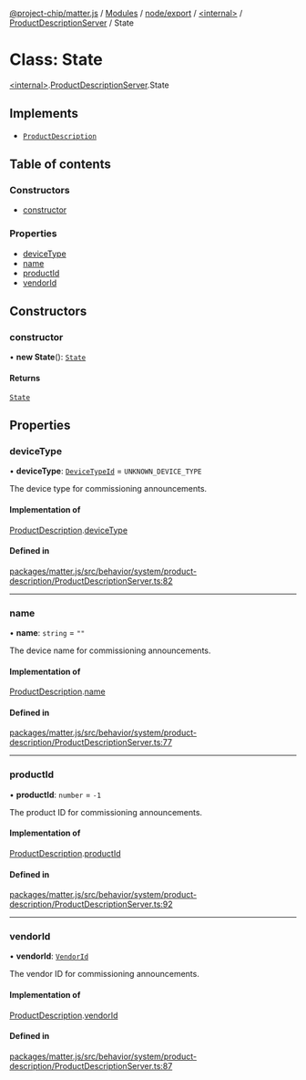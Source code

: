 [@project-chip/matter.js](../README.md) / [Modules](../modules.md) / [node/export](../modules/node_export.md) / [\<internal\>](../modules/node_export._internal_.md) / [ProductDescriptionServer](../modules/node_export._internal_.ProductDescriptionServer.md) / State

# Class: State

[\<internal\>](../modules/node_export._internal_.md).[ProductDescriptionServer](../modules/node_export._internal_.ProductDescriptionServer.md).State

## Implements

- [`ProductDescription`](../interfaces/behavior_cluster_export._internal_.ProductDescription.md)

## Table of contents

### Constructors

- [constructor](node_export._internal_.ProductDescriptionServer.State.md#constructor)

### Properties

- [deviceType](node_export._internal_.ProductDescriptionServer.State.md#devicetype)
- [name](node_export._internal_.ProductDescriptionServer.State.md#name)
- [productId](node_export._internal_.ProductDescriptionServer.State.md#productid)
- [vendorId](node_export._internal_.ProductDescriptionServer.State.md#vendorid)

## Constructors

### constructor

• **new State**(): [`State`](node_export._internal_.ProductDescriptionServer.State.md)

#### Returns

[`State`](node_export._internal_.ProductDescriptionServer.State.md)

## Properties

### deviceType

• **deviceType**: [`DeviceTypeId`](../modules/datatype_export.md#devicetypeid) = `UNKNOWN_DEVICE_TYPE`

The device type for commissioning announcements.

#### Implementation of

[ProductDescription](../interfaces/behavior_cluster_export._internal_.ProductDescription.md).[deviceType](../interfaces/behavior_cluster_export._internal_.ProductDescription.md#devicetype)

#### Defined in

[packages/matter.js/src/behavior/system/product-description/ProductDescriptionServer.ts:82](https://github.com/project-chip/matter.js/blob/3adaded6/packages/matter.js/src/behavior/system/product-description/ProductDescriptionServer.ts#L82)

___

### name

• **name**: `string` = `""`

The device name for commissioning announcements.

#### Implementation of

[ProductDescription](../interfaces/behavior_cluster_export._internal_.ProductDescription.md).[name](../interfaces/behavior_cluster_export._internal_.ProductDescription.md#name)

#### Defined in

[packages/matter.js/src/behavior/system/product-description/ProductDescriptionServer.ts:77](https://github.com/project-chip/matter.js/blob/3adaded6/packages/matter.js/src/behavior/system/product-description/ProductDescriptionServer.ts#L77)

___

### productId

• **productId**: `number` = `-1`

The product ID for commissioning announcements.

#### Implementation of

[ProductDescription](../interfaces/behavior_cluster_export._internal_.ProductDescription.md).[productId](../interfaces/behavior_cluster_export._internal_.ProductDescription.md#productid)

#### Defined in

[packages/matter.js/src/behavior/system/product-description/ProductDescriptionServer.ts:92](https://github.com/project-chip/matter.js/blob/3adaded6/packages/matter.js/src/behavior/system/product-description/ProductDescriptionServer.ts#L92)

___

### vendorId

• **vendorId**: [`VendorId`](../modules/datatype_export.md#vendorid)

The vendor ID for commissioning announcements.

#### Implementation of

[ProductDescription](../interfaces/behavior_cluster_export._internal_.ProductDescription.md).[vendorId](../interfaces/behavior_cluster_export._internal_.ProductDescription.md#vendorid)

#### Defined in

[packages/matter.js/src/behavior/system/product-description/ProductDescriptionServer.ts:87](https://github.com/project-chip/matter.js/blob/3adaded6/packages/matter.js/src/behavior/system/product-description/ProductDescriptionServer.ts#L87)
